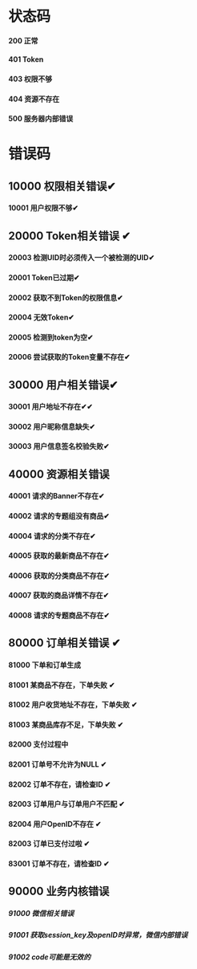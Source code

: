# 状态码

#### 200 正常

#### 401 Token

#### 403 权限不够

#### 404 资源不存在

#### 500 服务器内部错误

# 错误码

## 10000 权限相关错误✔

#### 10001 用户权限不够✔

## 20000 Token相关错误 ✔

#### 20003 检测UID时必须传入一个被检测的UID✔
#### 20001 Token已过期✔
#### 20002 获取不到Token的权限信息✔
#### 20004 无效Token✔
#### 20005 检测到token为空✔
#### 20006 尝试获取的Token变量不存在✔

## 30000 用户相关错误✔

#### 30001 用户地址不存在✔✔
#### 30002 用户昵称信息缺失✔
#### 30003 用户信息签名校验失败✔

## 40000 资源相关错误

#### 40001 请求的Banner不存在✔
#### 40002 请求的专题组没有商品✔
#### 40004 请求的分类不存在✔
#### 40005 获取的最新商品不存在✔
#### 40006 获取的分类商品不存在✔
#### 40007 获取的商品详情不存在✔
#### 40008 请求的专题商品不存在✔


## 80000 订单相关错误 ✔

#### 81000 下单和订单生成
#### 81001 某商品不存在，下单失败 ✔
#### 81002 用户收货地址不存在，下单失败 ✔
#### 81003 某商品库存不足，下单失败 ✔

#### 82000 支付过程中
#### 82001 订单号不允许为NULL ✔
#### 82002 订单不存在，请检查ID  ✔
#### 82003 订单用户与订单用户不匹配 ✔
#### 82004 用户OpenID不存在 ✔
#### 82003 订单已支付过啦 ✔
#### 83001 订单不存在，请检查ID   ✔

## 90000 业务内核错误

##### 91000 微信相关错误
##### 91001 获取session_key及openID时异常，微信内部错误
##### 91002  code可能是无效的